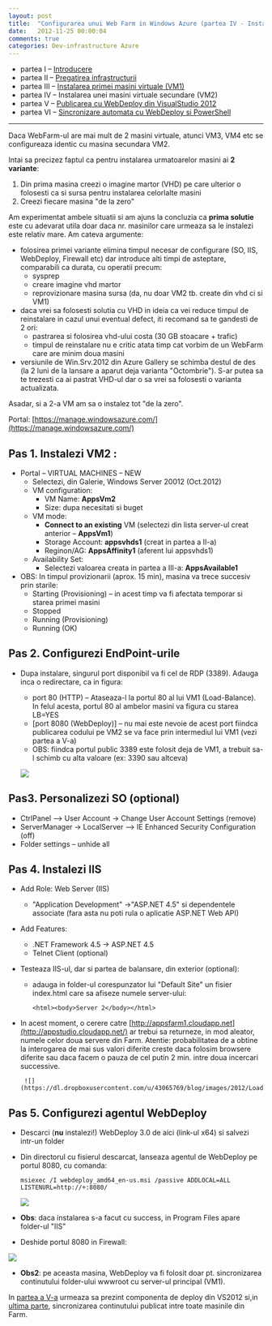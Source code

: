 ```yaml
---
layout: post
title:  "Configurarea unui Web Farm in Windows Azure (partea IV - Instalarea unei masini virtuale secundare)"
date:   2012-11-25 00:00:04
comments: true
categories: Dev-infrastructure Azure
---
```


- partea I – [Introducere](http://lucian.maran.ro/2012/11/25/configurarea-unui-web-farm-in-windows-azure-partea-i-introducere/)
- partea II – [Pregatirea infrastructurii](http://lucian.maran.ro/2012/11/25/configurarea-unui-web-farm-in-windows-azure-partea-ii-pregatirea-infrastructurii/)
- partea III – [Instalarea primei masini virtuale (VM1)](http://lucian.maran.ro/2012/11/25/configurarea-unui-web-farm-in-windows-azure-partea-iii-instalarea-primei-vm/)
- partea IV – Instalarea unei masini virtuale secundare (VM2)
- partea V – [Publicarea cu WebDeploy din VisualStudio 2012](http://lucian.maran.ro/2012/11/26/configurarea-unui-web-farm-in-windows-azure-partea-v-publicarea-cu-webdeploy-din-visualstudio-2012/)
- partea VI – [Sincronizare automata cu WebDeploy si PowerShell](http://lucian.maran.ro/2012/11/26/configurarea-unui-web-farm-in-windows-azure-partea-vi-sincronizarea-automata-cu-webdeploy-si-powershell/)

----------

Daca WebFarm-ul are mai mult de 2 masini virtuale, atunci VM3, VM4 etc se configureaza identic cu masina secundara VM2.

Intai sa precizez faptul ca pentru instalarea urmatoarelor masini ai **2 variante**:

1. Din prima masina creezi o imagine martor (VHD) pe care ulterior o folosesti ca si sursa pentru instalarea celorlalte masini
2. Creezi fiecare masina "de la zero"

Am experimentat ambele situatii si am ajuns la concluzia ca **prima solutie** este cu adevarat utila doar daca nr. masinilor care urmeaza sa le instalezi este relativ mare. Am cateva argumente:

- folosirea primei variante elimina timpul necesar de configurare (SO, IIS, WebDeploy, Firewall etc) dar introduce alti timpi de asteptare, comparabili ca durata, cu operatii precum:
	- sysprep
	- creare imagine vhd martor
	- reprovizionare masina sursa (da, nu doar VM2 tb. create din vhd ci si VM1)
- daca vrei sa folosesti solutia cu VHD in ideia ca vei reduce timpul de reinstalare in cazul unui eventual defect, iti recomand sa te gandesti de 2 ori:
	- pastrarea si folosirea vhd-ului costa (30 GB stoacare + trafic)
	- timpul de reinstalare nu e critic atata timp cat vorbim de un WebFarm care are minim doua masini
- versiunile de Win.Srv.2012 din Azure Gallery se schimba destul de des (la 2 luni de la lansare a aparut deja varianta "Octombrie"). S-ar putea sa te trezesti ca ai pastrat VHD-ul dar o sa vrei sa folosesti o varianta actualizata.

Asadar, si a 2-a VM am sa o instalez tot "de la zero".

Portal: [https://manage.windowsazure.com/](https://manage.windowsazure.com/)

## Pas 1. Instalezi VM2 : ##

- Portal – VIRTUAL MACHINES – NEW
	- Selectezi, din Galerie, Windows Server 20012 (Oct.2012)
	- VM configuration:
		- VM Name: **AppsVm2**
		- Size: dupa necesitati si buget
	- VM mode:
		- **Connect to an existing** VM (selectezi din lista server-ul creat anterior – **AppsVm1**)
		- Storage Account: **appsvhds1** (creat in partea a II-a)
		- Reginon/AG: **AppsAffinity1** (aferent lui appsvhds1)
	- Availability Set:
		- Selectezi valoarea creata in partea a III-a: **AppsAvailable1**
- OBS: In  timpul provizionarii (aprox. 15 min), masina va trece succesiv prin starile:
	- Starting (Provisioning) – in acest timp va fi afectata temporar si starea primei masini
	- Stopped
	- Running (Provisioning)
	- Running (OK)

## Pas 2. Configurezi EndPoint-urile ##

- Dupa instalare, singurul port disponibil va fi cel de RDP (3389). Adauga inca o redirectare, ca in figura:
	- port 80 (HTTP) – Ataseaza-l la portul 80 al lui VM1 (Load-Balance). In felul acesta, portul 80 al ambelor masini va figura cu starea LB=YES
	- [port 8080 (WebDeploy)] – nu mai este nevoie de acest port fiindca publicarea codului pe VM2 se va face prin intermediul lui VM1 (vezi partea a V-a)
	- OBS: fiindca portul public 3389 este folosit deja de VM1, a trebuit sa-l schimb cu alta valoare (ex: 3390 sau altceva)

	![](https://dl.dropboxusercontent.com/u/43065769/blog/images/2012/EndPointsVM2.png)

## Pas3. Personalizezi SO (optional) ##

- CtrlPanel –> User Account -> Change User Account Settings (remove)
- ServerManager -> LocalServer –> IE Enhanced Security Configuration (off)
- Folder settings – unhide all

## Pas 4. Instalezi IIS ##

- Add Role: Web Server (IIS)
	- "Application Development" ->"ASP.NET 4.5"  si dependentele associate (fara asta nu poti rula o aplicatie ASP.NET Web API)
- Add Features:
	- .NET Framework 4.5 -> ASP.NET 4.5
	- Telnet Client (optional)
- Testeaza IIS-ul, dar si partea de balansare, din exterior (optional):
	- adauga in folder-ul corespunzator lui "Default Site" un fisier index.html  care sa afiseze numele server-ului:

		```
		<html><body>Server 2</body></html>
		```
 - In acest moment, o cerere catre [http://appsfarm1.cloudapp.net](http://appstudio.cloudapp.net/) ar trebui sa returneze, in mod aleator, numele celor doua servere din Farm. Atentie: probabilitatea de a obtine la interogarea de mai sus valori diferite creste daca folosim browsere diferite sau daca facem o pauza de cel putin 2 min. intre doua incercari successive.
	
		![](https://dl.dropboxusercontent.com/u/43065769/blog/images/2012/LoadBalanceDemo.png)

## Pas 5. Configurezi agentul WebDeploy ##

- Descarci (**nu** instalezi!) WebDeploy 3.0 de aici (link-ul x64) si salvezi intr-un folder
- Din directorul cu fisierul descarcat, lanseaza agentul de WebDeploy pe portul 8080, cu comanda:

	```
	msiexec /I webdeploy_amd64_en-us.msi /passive ADDLOCAL=ALL LISTENURL=http://+:8080/
	```

  ![](https://dl.dropboxusercontent.com/u/43065769/blog/images/2012/InstallWebDeploy.png)

- **Obs**: daca instalarea s-a facut cu success, in Program Files apare folder-ul "IIS"
- Deshide portul 8080 in Firewall:

 ![](https://dl.dropboxusercontent.com/u/43065769/blog/images/2012/FirewallOpenWebDeploy.png)

- **Obs2**: pe aceasta masina, WebDeploy va fi folosit doar pt. sincronizarea continutului folder-ului wwwroot cu server-ul principal (VM1).

In [partea a V-a](http://lucian.maran.ro/2012/11/26/configurarea-unui-web-farm-in-windows-azure-partea-v-publicarea-cu-webdeploy-din-visualstudio-2012/) urmeaza sa prezint componenta de deploy din VS2012 si,in [ultima parte](http://lucian.maran.ro/2012/11/26/configurarea-unui-web-farm-in-windows-azure-partea-vi-sincronizarea-automata-cu-webdeploy-si-powershell/), sincronizarea continutului publicat intre toate masinile din Farm.